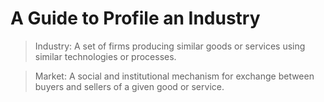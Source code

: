 # A Guide to Profile an Industry

> Industry: A set of firms producing similar goods or services using similar technologies or processes.

> Market: A social and institutional mechanism for exchange between buyers and sellers of a given good or service.

